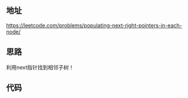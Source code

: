 ## 地址

https://leetcode.com/problems/populating-next-right-pointers-in-each-node/

## 思路

利用next指针找到相邻子树！

## 代码

